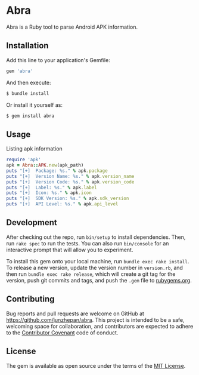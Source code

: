 # Abra

Abra is a Ruby tool to parse Android APK information.

## Installation

Add this line to your application's Gemfile:

```ruby
gem 'abra'
```

And then execute:

```bash
$ bundle install
```

Or install it yourself as:

```bash
$ gem install abra
```

## Usage
Listing apk information

```ruby
require 'apk'
apk = Abra::APK.new(apk_path)
puts "[+]  Package: %s." % apk.package
puts "[+]  Version Name: %s." % apk.version_name
puts "[+]  Version Code: %s." % apk.version_code
puts "[+]  Label: %s." % apk.label
puts "[+]  Icon: %s." % apk.icon
puts "[+]  SDK Version: %s." % apk.sdk_version
puts "[+]  API Level: %s." % apk.api_level
```

## Development

After checking out the repo, run `bin/setup` to install dependencies. Then, run `rake spec` to run the tests. You can also run `bin/console` for an interactive prompt that will allow you to experiment.

To install this gem onto your local machine, run `bundle exec rake install`. To release a new version, update the version number in `version.rb`, and then run `bundle exec rake release`, which will create a git tag for the version, push git commits and tags, and push the `.gem` file to [rubygems.org](https://rubygems.org).

## Contributing

Bug reports and pull requests are welcome on GitHub at https://github.com/junzhepan/abra. This project is intended to be a safe, welcoming space for collaboration, and contributors are expected to adhere to the [Contributor Covenant](http://contributor-covenant.org) code of conduct.


## License

The gem is available as open source under the terms of the [MIT License](LICENSE).
